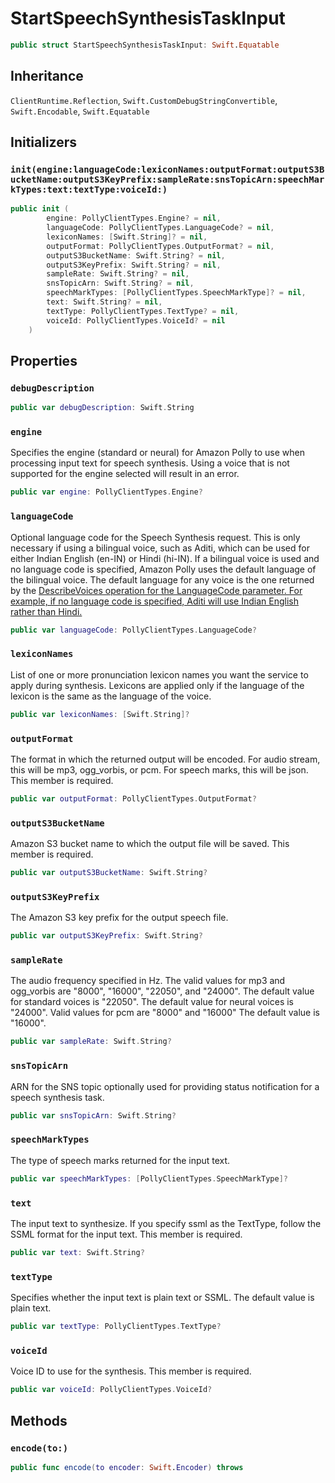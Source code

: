 # StartSpeechSynthesisTaskInput

``` swift
public struct StartSpeechSynthesisTaskInput: Swift.Equatable 
```

## Inheritance

`ClientRuntime.Reflection`, `Swift.CustomDebugStringConvertible`, `Swift.Encodable`, `Swift.Equatable`

## Initializers

### `init(engine:languageCode:lexiconNames:outputFormat:outputS3BucketName:outputS3KeyPrefix:sampleRate:snsTopicArn:speechMarkTypes:text:textType:voiceId:)`

``` swift
public init (
        engine: PollyClientTypes.Engine? = nil,
        languageCode: PollyClientTypes.LanguageCode? = nil,
        lexiconNames: [Swift.String]? = nil,
        outputFormat: PollyClientTypes.OutputFormat? = nil,
        outputS3BucketName: Swift.String? = nil,
        outputS3KeyPrefix: Swift.String? = nil,
        sampleRate: Swift.String? = nil,
        snsTopicArn: Swift.String? = nil,
        speechMarkTypes: [PollyClientTypes.SpeechMarkType]? = nil,
        text: Swift.String? = nil,
        textType: PollyClientTypes.TextType? = nil,
        voiceId: PollyClientTypes.VoiceId? = nil
    )
```

## Properties

### `debugDescription`

``` swift
public var debugDescription: Swift.String 
```

### `engine`

Specifies the engine (standard or neural)
for Amazon Polly to use when processing input text for speech synthesis. Using a
voice that is not supported for the engine selected will result in an
error.

``` swift
public var engine: PollyClientTypes.Engine?
```

### `languageCode`

Optional language code for the Speech Synthesis request. This is only
necessary if using a bilingual voice, such as Aditi, which can be used for
either Indian English (en-IN) or Hindi (hi-IN).
If a bilingual voice is used and no language code is specified, Amazon Polly
uses the default language of the bilingual voice. The default language for
any voice is the one returned by the <a href="https:​//docs.aws.amazon.com/polly/latest/dg/API_DescribeVoices.html">DescribeVoices operation for the LanguageCode
parameter. For example, if no language code is specified, Aditi will use
Indian English rather than Hindi.

``` swift
public var languageCode: PollyClientTypes.LanguageCode?
```

### `lexiconNames`

List of one or more pronunciation lexicon names you want the service
to apply during synthesis. Lexicons are applied only if the language of
the lexicon is the same as the language of the voice.

``` swift
public var lexiconNames: [Swift.String]?
```

### `outputFormat`

The format in which the returned output will be encoded. For audio
stream, this will be mp3, ogg\_vorbis, or pcm. For speech marks, this will
be json.
This member is required.

``` swift
public var outputFormat: PollyClientTypes.OutputFormat?
```

### `outputS3BucketName`

Amazon S3 bucket name to which the output file will be saved.
This member is required.

``` swift
public var outputS3BucketName: Swift.String?
```

### `outputS3KeyPrefix`

The Amazon S3 key prefix for the output speech file.

``` swift
public var outputS3KeyPrefix: Swift.String?
```

### `sampleRate`

The audio frequency specified in Hz.
The valid values for mp3 and ogg\_vorbis are "8000", "16000", "22050",
and "24000". The default value for standard voices is "22050". The default
value for neural voices is "24000".
Valid values for pcm are "8000" and "16000" The default value is
"16000".

``` swift
public var sampleRate: Swift.String?
```

### `snsTopicArn`

ARN for the SNS topic optionally used for providing status
notification for a speech synthesis task.

``` swift
public var snsTopicArn: Swift.String?
```

### `speechMarkTypes`

The type of speech marks returned for the input text.

``` swift
public var speechMarkTypes: [PollyClientTypes.SpeechMarkType]?
```

### `text`

The input text to synthesize. If you specify ssml as the TextType,
follow the SSML format for the input text.
This member is required.

``` swift
public var text: Swift.String?
```

### `textType`

Specifies whether the input text is plain text or SSML. The default
value is plain text.

``` swift
public var textType: PollyClientTypes.TextType?
```

### `voiceId`

Voice ID to use for the synthesis.
This member is required.

``` swift
public var voiceId: PollyClientTypes.VoiceId?
```

## Methods

### `encode(to:)`

``` swift
public func encode(to encoder: Swift.Encoder) throws 
```
